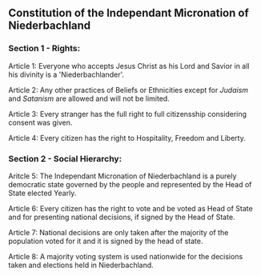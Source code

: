 ## Constitution of the Independant Micronation of Niederbachland

### Section 1 - Rights:

Article 1: Everyone who accepts Jesus Christ
as his Lord and Savior in all his divinity is a 'Niederbachlander'.

Article 2: Any other practices of Beliefs or Ethnicities except for _Judaism_ and _Satanism_ are allowed
and will not be limited.

Article 3: Every stranger has the full right to full citizensship
considering consent was given.

Article 4: Every citizen has the right to Hospitality, Freedom and Liberty.

### Section 2 - Social Hierarchy:

Aritcle 5: The Independant Micronation of Niederbachland is a purely democratic state governed 
by the people and represented by the Head of State elected Yearly.

Article 6: Every citizen has the right to vote and be voted as Head of State and for presenting national decisions, if
signed by the Head of State.

Article 7: National decisions are only taken after the majority of the population voted for
it and it is signed by the head of state.

Article 8: A majority voting system is used nationwide for the decisions taken
and elections held in Niederbachland.
